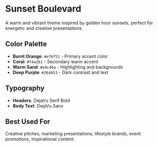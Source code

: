 # Sunset Boulevard

A warm and vibrant theme inspired by golden hour sunsets, perfect for energetic and creative presentations.

## Color Palette

- **Burnt Orange**: `#e76f51` - Primary accent color
- **Coral**: `#f4a261` - Secondary warm accent
- **Warm Sand**: `#e9c46a` - Highlighting and backgrounds
- **Deep Purple**: `#264653` - Dark contrast and text

## Typography

- **Headers**: DejaVu Serif Bold
- **Body Text**: DejaVu Sans

## Best Used For

Creative pitches, marketing presentations, lifestyle brands, event promotions, inspirational content.
